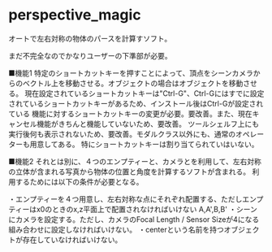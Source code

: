 # perspective_magic

オートで左右対称の物体のパースを計算すソフト。

まだ不完全なのでかなりユーザーの下準部が必要。

■機能1
特定のショートカットキーを押すことによって、頂点をシーンカメラからのベクトル上を移動させる。オブジェクトの場合はオブジェクトを移動させる。
現在設定されているショートカットキーは"Ctrl-G"、Ctrl-Gにはすでに設定されているショートカットキーがあるため、インストール後はCtrl-Gが設定されている
機能に対するショートカットキーの変更が必要。要改善。また、現在キャンセル機能がきちんと機能していないため、要改善。
ツールシェルフ上にも実行後何も表示されないため、要改善。モダルクラス以外にも、通常のオペレーターも用意してある。
特にショートカットキーは割り当てられていはいない。

■機能2
それとは別に、４つのエンプティーと、カメラとを利用して、左右対称の立体が含まれる写真から物体の位置と角度を計算するソフトが含まれる。
利用するためには以下の条件が必要となる。

・エンプティーを４つ用意し、左右対称な点にそれぞれ配置する、ただしエンプティーはx0のときのx,z平面上で配置されなければいけない
A,A',B,B'
・シーンにカメラを設定する。ただし、カメラのFocal Length / Sensor Sizeが4になる組み合わせに設定しなければいけない。
・centerという名前を持つオブジェクトが存在していなければいけない。


